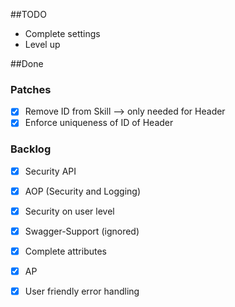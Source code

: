 ##TODO
- Complete settings 
- Level up

##Done
### Patches 
- [x] Remove ID from Skill --> only needed for Header
- [x] Enforce uniqueness of ID of Header

### Backlog
- [x] Security API
- [x] AOP (Security and Logging)
- [x] Security on user level
- [x] Swagger-Support (ignored)
- [x] Complete attributes
- [x] AP
- [x] User friendly error handling

